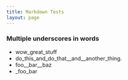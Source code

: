 ```yaml
---
title: Markdown Tests
layout: page
---
```


### Multiple underscores in words

  - wow_great_stuff
  - do_this_and_do_that__and__another_thing.
  - foo__bar__baz
  - _foo_bar
